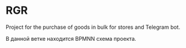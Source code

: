 # RGR
Project for the purchase of goods in bulk for stores and Telegram bot.

В данной ветке находится BPMNN схема проекта.
